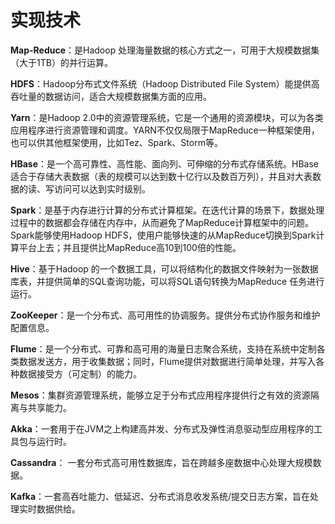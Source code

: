 # 实现技术
**Map-Reduce**：是Hadoop 处理海量数据的核心方式之一，可用于大规模数据集（大于1TB）的并行运算。

**HDFS**：Hadoop分布式文件系统（Hadoop Distributed File System）能提供高吞吐量的数据访问，适合大规模数据集方面的应用。

**Yarn**：是Hadoop 2.0中的资源管理系统，它是一个通用的资源模块，可以为各类应用程序进行资源管理和调度。YARN不仅仅局限于MapReduce一种框架使用，也可以供其他框架使用，比如Tez、Spark、Storm等。

**HBase**：是一个高可靠性、高性能、面向列、可伸缩的分布式存储系统。HBase适合于存储大表数据（表的规模可以达到数十亿行以及数百万列），并且对大表数据的读、写访问可以达到实时级别。

**Spark**：是基于内存进行计算的分布式计算框架。在迭代计算的场景下，数据处理过程中的数据都会存储在内存中，从而避免了MapReduce计算框架中的问题。Spark能够使用Hadoop HDFS，使用户能够快速的从MapReduce切换到Spark计算平台上去；并且提供比MapReduce高10到100倍的性能。

**Hive**：基于Hadoop 的一个数据工具，可以将结构化的数据文件映射为一张数据库表，并提供简单的SQL查询功能，可以将SQL语句转换为MapReduce 任务进行运行。

**ZooKeeper**：是一个分布式、高可用性的协调服务。提供分布式协作服务和维护配置信息。 

**Flume**：是一个分布式、可靠和高可用的海量日志聚合系统，支持在系统中定制各类数据发送方，用于收集数据；同时，Flume提供对数据进行简单处理，并写入各种数据接受方（可定制）的能力。

**Mesos**：集群资源管理系统，能够立足于分布式应用程序提供行之有效的资源隔离与共享能力。

**Akka**：一套用于在JVM之上构建高并发、分布式及弹性消息驱动型应用程序的工具包与运行时。

**Cassandra**： 一套分布式高可用性数据库，旨在跨越多座数据中心处理大规模数据。

**Kafka**：一套高吞吐能力、低延迟、分布式消息收发系统/提交日志方案，旨在处理实时数据供给。
